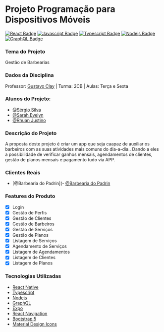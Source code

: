 # Projeto Programação para Dispositivos Móveis
[![React Badge](https://img.shields.io/badge/-React-61DBFB?style=for-the-badge&labelColor=black&logo=react&logoColor=61DBFB)](#) [![Javascript Badge](https://img.shields.io/badge/-Javascript-F0DB4F?style=for-the-badge&labelColor=black&logo=javascript&logoColor=F0DB4F)](#) [![Typescript Badge](https://img.shields.io/badge/-Typescript-007acc?style=for-the-badge&labelColor=black&logo=typescript&logoColor=007acc)](#) [![Nodejs Badge](https://img.shields.io/badge/-Nodejs-3C873A?style=for-the-badge&labelColor=black&logo=node.js&logoColor=3C873A)](#) [![GraphQL Badge](https://img.shields.io/badge/-GraphQl-e535ab?style=for-the-badge&labelColor=black&logo=node.js&logoColor=e535ab)](#)

### Tema do Projeto
Gestão de Barbearias

### Dados da Disciplina
Professor: [Gustavo Clay](https://github.com/gustavoclay) | Turma: 2CB | Aulas: Terça e Sexta

### Alunos do Projeto:
- [@Sérgio Silva](https://github.com/sergiobslva-iesb)
- [@Sarah Evelyn](https://github.com/SarahDevIesb)
- [@Rhuan Justino](https://github.com/RhuanJSouza)

### Descrição do Projeto
A proposta deste projeto é criar um app que seja caapaz de auxiliar os barbeiros com as suas atividades mais comuns do dia-a-dia.. Dando a eles a possibilidade de verificar ganhos mensais, agendamentos de clientes, gestão de planos mensais e pagamento tudo via APP.


### Clientes Reais
- [@Barbearia do Padrin](- [@Barbearia do Padrin](https://www.instagram.com/barbeariadopadrin/)

### Features do Produto
- [x] Login
- [x] Gestão de Perfis
- [x] Gestão de Clientes
- [x] Gestão de Barbeiros
- [x] Gestão de Serviços
- [x] Gestão de Planos
- [x] Listagem de Serviços
- [x] Agendamento de Serviços
- [x] Listagem de Agendamentos
- [x] Listagem de Clientes
- [x] Listagem de Planos

### Tecnologias Utilizadas
- [React Native](https://reactnative.dev/)
- [Typescript](https://www.typescriptlang.org/)
- [Nodejs](https://nodejs.org/pt)
- [GraphQL](http://docs.github.com/en/graphql)
- [Expo](https://expo.dev/)
- [React Navigation](https://reactnavigation.org/)
- [Bootstrap 5](https://getbootstrap.com/)
- [Material Design Icons](https://m3.material.io/styles/icons/overview)


